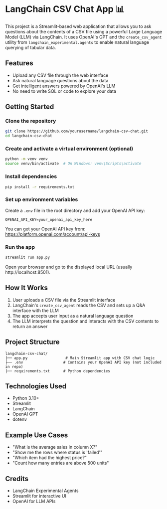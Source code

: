 # LangChain CSV Chat App 📊  
This project is a Streamlit-based web application that allows you to ask questions about the contents of a CSV file using a powerful Large Language Model (LLM) via LangChain. It uses OpenAI's GPT and the `create_csv_agent` utility from `langchain_experimental.agents` to enable natural language querying of tabular data.  
## Features  
- Upload any CSV file through the web interface  
- Ask natural language questions about the data  
- Get intelligent answers powered by OpenAI's LLM  
- No need to write SQL or code to explore your data  
## Getting Started  
### Clone the repository  
```bash  
git clone https://github.com/yourusername/langchain-csv-chat.git  
cd langchain-csv-chat  
```  
### Create and activate a virtual environment (optional)  
```bash  
python -m venv venv  
source venv/bin/activate  # On Windows: venv\Scripts\activate  
```  
### Install dependencies  
```bash  
pip install -r requirements.txt  
```  
### Set up environment variables  
Create a `.env` file in the root directory and add your OpenAI API key:  
```env  
OPENAI_API_KEY=your_openai_api_key_here  
```  
You can get your OpenAI API key from: https://platform.openai.com/account/api-keys  
### Run the app  
```bash  
streamlit run app.py  
```  
Open your browser and go to the displayed local URL (usually http://localhost:8501).  
## How It Works  
1. User uploads a CSV file via the Streamlit interface  
2. LangChain's `create_csv_agent` reads the CSV and sets up a Q&A interface with the LLM  
3. The app accepts user input as a natural language question  
4. The LLM interprets the question and interacts with the CSV contents to return an answer  
## Project Structure  
```  
langchain-csv-chat/  
├── app.py                 # Main Streamlit app with CSV chat logic  
├── .env                  # Contains your OpenAI API key (not included in repo)  
├── requirements.txt      # Python dependencies  
```  
## Technologies Used  
- Python 3.10+  
- Streamlit  
- LangChain  
- OpenAI GPT  
- dotenv  
## Example Use Cases  
- "What is the average sales in column X?"  
- "Show me the rows where status is 'failed'"  
- "Which item had the highest price?"  
- "Count how many entries are above 500 units"  
## Credits  
- LangChain Experimental Agents  
- Streamlit for interactive UI  
- OpenAI for LLM APIs  

